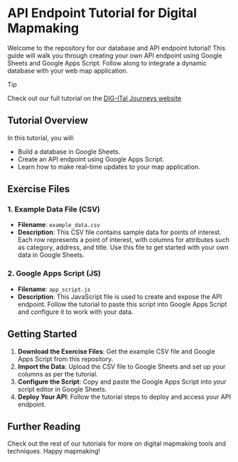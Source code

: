 # API Endpoint Tutorial for Digital Mapmaking

Welcome to the repository for our database and API endpoint tutorial! This guide will walk you through creating your own API endpoint using Google Sheets and Google Apps Script. Follow along to integrate a dynamic database with your web map application.

> [!TIP]
> Check out our full tutorial on the [DIG-ITal Journeys website](https://digit.use-it.travel/api-endpoint/)

## Tutorial Overview

In this tutorial, you will:
- Build a database in Google Sheets.
- Create an API endpoint using Google Apps Script.
- Learn how to make real-time updates to your map application.

## Exercise Files

### 1. Example Data File (CSV)

- **Filename**: `example_data.csv`
- **Description**: This CSV file contains sample data for points of interest. Each row represents a point of interest, with columns for attributes such as category, address, and title. Use this file to get started with your own data in Google Sheets.

### 2. Google Apps Script (JS)

- **Filename**: `app_script.js`
- **Description**: This JavaScript file is used to create and expose the API endpoint. Follow the tutorial to paste this script into Google Apps Script and configure it to work with your data.

## Getting Started

1. **Download the Exercise Files**: Get the example CSV file and Google Apps Script from this repository.
2. **Import the Data**: Upload the CSV file to Google Sheets and set up your columns as per the tutorial.
3. **Configure the Script**: Copy and paste the Google Apps Script into your script editor in Google Sheets.
4. **Deploy Your API**: Follow the tutorial steps to deploy and access your API endpoint.

## Further Reading

Check out the rest of our tutorials for more on digital mapmaking tools and techniques. Happy mapmaking!